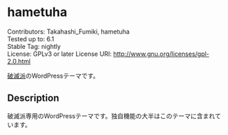 # hametuha

Contributors: Takahashi_Fumiki, hametuha  
Tested up to: 6.1  
Stable Tag: nightly  
License: GPLv3 or later
License URI: http://www.gnu.org/licenses/gpl-2.0.html


[破滅派](https://hametuha.com)のWordPressテーマです。

## Description

破滅派専用のWordPressテーマです。独自機能の大半はこのテーマに含まれています。
